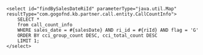     <select id="findBySalesDateRiId" parameterType="java.util.Map" resultType="com.gogofnd.kb.partner.call.entity.CallCountInfo">
        SELECT *
        from call_count_info
        WHERE sales_date = #{salesDate} AND ri_id = #{riId} AND flag = 'G'
        ORDER BY cci_group_count DESC, cci_total_count DESC
        LIMIT 1;
    </select>
